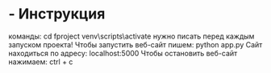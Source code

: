 # - Инструкция
команды: cd fproject venv\scripts\activate нужно писать перед каждым запуском проекта!
Чтобы запустить веб-сайт пишем: python app.py 
Сайт находиться по адресу: localhost:5000 
Чтобы остановить веб-сайт нажимаем: ctrl + c
